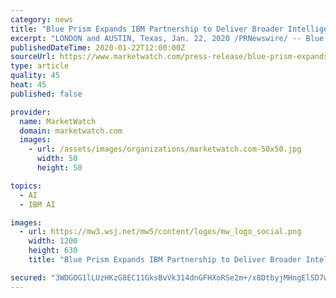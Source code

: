 ```yaml
---
category: news
title: "Blue Prism Expands IBM Partnership to Deliver Broader Intelligent Automation Capabilities"
excerpt: "LONDON and AUSTIN, Texas, Jan. 22, 2020 /PRNewswire/ -- Blue Prism (aim:PRSM), a global leader in Robotic Process Automation (RPA), announces an expanded technical partnership with IBM. The collaboration integrates three core capabilities of IBM Cloud Pak for Automation,"
publishedDateTime: 2020-01-22T12:00:00Z
sourceUrl: https://www.marketwatch.com/press-release/blue-prism-expands-ibm-partnership-to-deliver-broader-intelligent-automation-capabilities-2020-01-22
type: article
quality: 45
heat: 45
published: false

provider:
  name: MarketWatch
  domain: marketwatch.com
  images:
    - url: /assets/images/organizations/marketwatch.com-50x50.jpg
      width: 50
      height: 50

topics:
  - AI
  - IBM AI

images:
  - url: https://mw3.wsj.net/mw5/content/logos/mw_logo_social.png
    width: 1200
    height: 630
    title: "Blue Prism Expands IBM Partnership to Deliver Broader Intelligent Automation Capabilities"

secured: "3WDGOG1lLUzHKzG8EC11GksBvVk314dnGFHXoRSe2m+/x8DtbyjMHngElSD7wNpVKpOaZkV7iWFI6pqDYn4OHdWwHe5Ebi+vmzGDsuxZG5KLvkJaF5szOI+Q0bh4nOYUzoP9QRcL+e9pKVZ21bX8TDEpexJ5PQtyKf4y6eCCDIyso9XvHggif0sNaqGJAKIXKBcBV4/hRn3RuZxzXEYeTbhgBEH93cL1tSC8x3G/eXeRofvXk8dPavoB8pPPyGgogwGrW1qDjLH7fCntdwpP9ul8SHNIAWxjujDCGZit+v+jG8MfiUbfD2sGk/MQFdLl;ItyNK53e7sheUZy7LGJ1Aw=="
---
```


